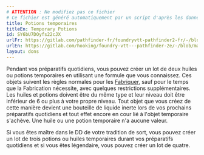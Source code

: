 ```yaml
---
# ATTENTION : Ne modifiez pas ce fichier
# Ce fichier est généré automatiquement par un script d'après les données du module Foundry VTT officiel et de sa traduction
title: Potions temporaires
titleEn: Temporary Potions
id: SY6bU7DOyfs22cJX
urlFr: https://gitlab.com/pathfinder-fr/foundryvtt-pathfinder2-fr/-/blob/master/data/feats/SY6bU7DOyfs22cJX.htm
urlEn: https://gitlab.com/hooking/foundry-vtt---pathfinder-2e/-/blob/master/packs/data/feats.db/temporary-potions.json
layout: dons
---
```

Pendant vos préparatifs quotidiens, vous pouvez créer un lot de deux huiles ou potions temporaires en utilisant une formule que vous connaissez. Ces objets suivent les règles normales pour les [Fabriquer](../actions/fabriquer.html), sauf pour le temps que la Fabrication nécessite, avec quelques restrictions supplémentaires. Les huiles et potions doivent être du même type et leur niveau doit être inférieur de 6 ou plus à votre propre niveau. Tout objet que vous créez de cette manière devient une bouteille de liquide inerte lors de vos prochains préparatifs quotidiens et tout effet encore en cour lié à l'objet temporaire s'achève. Une huile ou une potion temporaire n'a aucune valeur.

Si vous êtes maître dans le DD de votre tradition de sort, vous pouvez créer un lot de trois potions ou huiles temporaires durant vos préparatifs quotidiens et si vous êtes légendaire, vous pouvez créer un lot de quatre.
